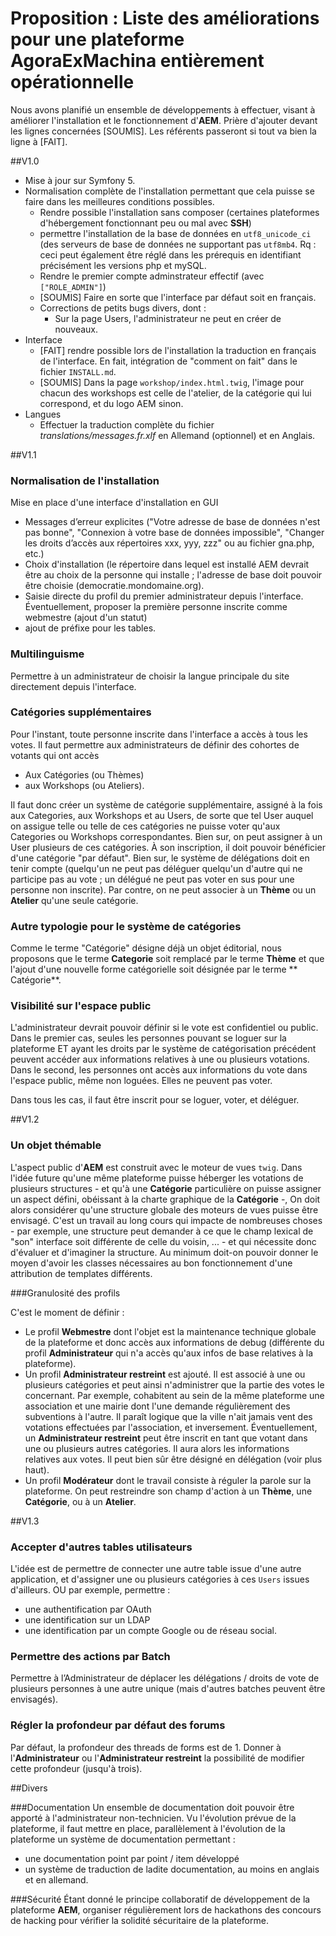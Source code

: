 # Proposition : Liste des améliorations pour une plateforme AgoraExMachina entièrement opérationnelle

Nous avons planifié un ensemble de développements à effectuer, visant à améliorer l'installation et le fonctionnement d'**AEM**. Prière d'ajouter devant les lignes concernées [SOUMIS]. Les référents passeront si tout va bien la ligne à [FAIT].

##V1.0
* Mise à jour sur Symfony  5.
* Normalisation complète de l'installation permettant que cela puisse se faire dans les meilleures conditions possibles.
    * Rendre possible l'installation sans composer (certaines plateformes d'hébergement fonctionnant peu ou mal avec **SSH**)
    * permettre l'installation de la base de données en `utf8_unicode_ci` (des serveurs de base de données ne supportant pas `utf8mb4`. Rq : ceci peut également être réglé dans les prérequis en identifiant précisément les versions php et mySQL.
    * Rendre le premier compte adminstrateur effectif (avec `["ROLE_ADMIN"]`)
    * [SOUMIS] Faire en sorte que l'interface par défaut soit en français.
    * Corrections de petits bugs divers, dont :
      * Sur la page Users, l'administrateur ne peut en créer de nouveaux.
* Interface
    * [FAIT] rendre possible lors de l'installation la traduction en français de l'interface. En fait, intégration de "comment on fait" dans le fichier `INSTALL.md`.
    * [SOUMIS] Dans la page `workshop/index.html.twig`, l'image pour chacun des workshops est celle de l'atelier, de la catégorie qui lui correspond, et du logo AEM sinon.
* Langues
    * Effectuer la traduction complète du fichier *translations/messages.fr.xlf* en Allemand (optionnel) et en Anglais.

##V1.1
### Normalisation de l'installation

Mise en place d'une interface d'installation en GUI 

* Messages d’erreur explicites ("Votre adresse de base de données n'est pas bonne", "Connexion à votre base de données impossible", "Changer les droits d’accès aux répertoires xxx, yyy, zzz" ou au fichier gna.php, etc.)
* Choix d'installation (le répertoire dans lequel est installé AEM devrait être au choix de la personne qui installe ; l'adresse de base doit pouvoir être choisie (democratie.mondomaine.org).
* Saisie directe du profil du premier administrateur depuis l'interface. Éventuellement, proposer la première personne inscrite comme webmestre (ajout d'un statut)
* ajout de préfixe pour les tables.

### Multilinguisme

Permettre à un administrateur de choisir la langue principale du site directement depuis l'interface.

### Catégories supplémentaires

Pour l'instant, toute personne inscrite dans l'interface a accès à tous les votes. Il faut permettre aux administrateurs de définir des cohortes de votants qui ont accès 
*  Aux Catégories (ou Thèmes)
*  aux Workshops (ou Ateliers).

Il faut donc créer un système de catégorie supplémentaire, assigné à la fois aux Categories, aux Workshops et au Users, de sorte que tel User auquel on assigue telle ou telle de ces catégories ne puisse voter qu'aux Categories ou Workshops correspondantes. Bien sur, on peut assigner à un User plusieurs de ces catégories. À son inscription, il doit pouvoir bénéficier d'une catégorie "par défaut". Bien sur, le système de délégations doit en tenir compte (quelqu'un ne peut pas déléguer quelqu'un d'autre qui ne participe pas au vote ; un délégué ne peut pas voter en sus pour une personne non inscrite).
Par contre, on ne peut associer à un **Thème** ou un **Atelier** qu'une seule catégorie.

### Autre typologie pour le système de catégories

Comme le terme "Catégorie" désigne déjà un objet éditorial, nous proposons que le terme **Categorie** soit remplacé par le terme **Thème** et que l'ajout d'une nouvelle forme catégorielle soit désignée par le terme ** Catégorie**.

### Visibilité sur l'espace public

L'administrateur devrait pouvoir définir si le vote est confidentiel ou public. Dans le premier cas, seules les personnes pouvant se loguer sur la plateforme ET ayant les droits par le système de catégorisation précédent peuvent accéder aux informations relatives à une ou plusieurs votations. Dans le second, les personnes ont accès aux informations du vote dans l'espace public, même non loguées. Elles ne peuvent pas voter.

Dans tous les cas, il faut être inscrit pour se loguer, voter, et déléguer.

##V1.2

### Un objet thémable

L'aspect public d'**AEM** est construit avec le moteur de vues `twig`. Dans l'idée future qu'une même plateforme puisse héberger les votations de plusieurs structures - et qu'à une **Catégorie** particulière on puisse assigner un aspect défini, obéissant à la charte graphique de la **Catégorie** -, On doit alors considérer qu'une structure globale des moteurs de vues puisse être envisagé. C'est un travail au long cours qui impacte de nombreuses choses - par exemple, une structure peut demander à ce que le champ lexical de "son" interface soit différente de celle du voisin, ... - et qui nécessite donc d'évaluer et d'imaginer la structure. Au minimum doit-on pouvoir donner le moyen d'avoir les classes nécessaires au bon fonctionnement d'une attribution de templates différents.

###Granulosité des profils

C'est le moment de définir :

* Le profil **Webmestre** dont l'objet est la maintenance technique globale de la plateforme et donc accès aux informations de debug (différente du profil **Administrateur** qui n'a accès qu'aux infos de base relatives à la plateforme).
* Un profil **Administrateur restreint** est ajouté. Il est associé à une ou plusieurs catégories et peut ainsi n'administrer que la partie des votes le concernant. Par exemple, cohabitent au sein de la même plateforme une association et une mairie dont l'une demande régulièrement des subventions à l'autre. Il paraît logique que la ville n'ait jamais vent des votations effectuées par l'association, et inversement. Éventuellement, un **Administrateur restreint** peut être inscrit en tant que votant dans une ou plusieurs autres catégories. Il aura alors les informations relatives aux votes. Il peut bien sûr être désigné en délégation (voir plus haut).
* Un profil **Modérateur** dont le travail consiste à réguler la parole sur la plateforme. On peut restreindre son champ d'action à un **Thème**, une **Catégorie**, ou à un **Atelier**.

##V1.3

### Accepter d'autres tables utilisateurs

L'idée est de permettre de connecter une autre table issue d'une autre application, et d'assigner une ou plusieurs catégories à ces `Users` issues d'ailleurs. OU par exemple, permettre :

* une authentification par OAuth
* une identification sur un LDAP
* une identification par un compte Google ou de réseau social.

### Permettre des actions par Batch

Permettre à l’Administrateur de déplacer les délégations / droits de vote de plusieurs personnes à une autre unique (mais d'autres batches peuvent être envisagés).

### Régler la profondeur par défaut des forums

Par défaut, la profondeur des threads de forms est de 1. Donner à l'**Administrateur** ou l'**Administrateur restreint** la possibilité de modifier cette profondeur (jusqu'à trois).

##Divers

###Documentation
Un ensemble de documentation doit pouvoir être apporté à l'administrateur non-technicien. Vu l'évolution prévue de la plateforme, il faut mettre en place, parallèlement à l'évolution de la plateforme un système de documentation permettant :

* une documentation point par point / item développé
* un système de traduction de ladite documentation, au moins en anglais et en allemand.

###Sécurité
Étant donné le principe collaboratif de développement de la plateforme **AEM**, organiser régulièrement lors de hackathons des concours de hacking pour vérifier la solidité sécuritaire de la plateforme.
